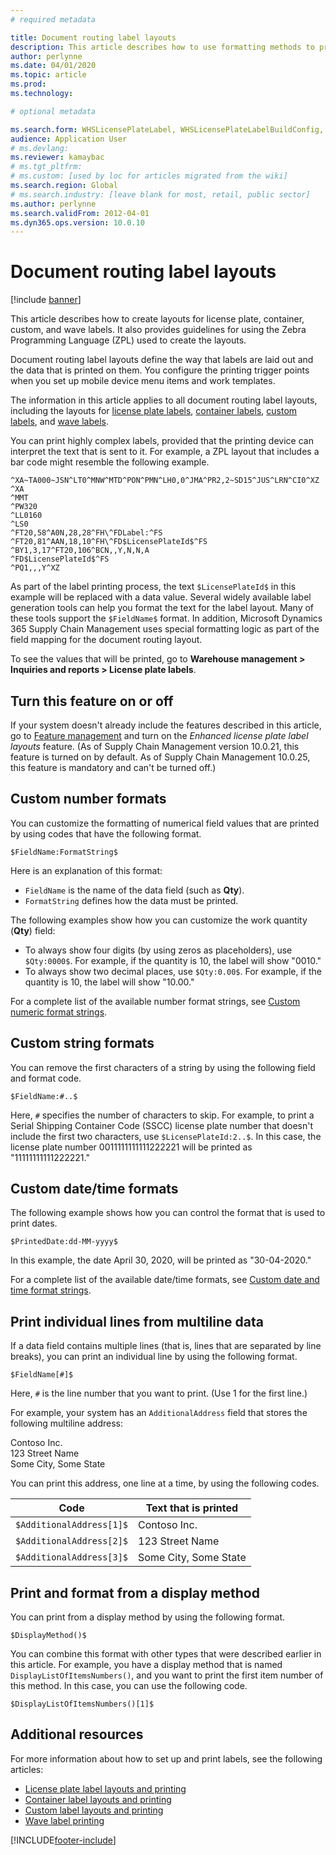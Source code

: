 ```yaml
---
# required metadata

title: Document routing label layouts
description: This article describes how to use formatting methods to print values on labels.
author: perlynne
ms.date: 04/01/2020
ms.topic: article
ms.prod: 
ms.technology: 

# optional metadata

ms.search.form: WHSLicensePlateLabel, WHSLicensePlateLabelBuildConfig, WHSLicensePlateLabel, WHSDocumentRoutingLayout
audience: Application User
# ms.devlang: 
ms.reviewer: kamaybac
# ms.tgt_pltfrm: 
# ms.custom: [used by loc for articles migrated from the wiki]
ms.search.region: Global
# ms.search.industry: [leave blank for most, retail, public sector]
ms.author: perlynne
ms.search.validFrom: 2012-04-01
ms.dyn365.ops.version: 10.0.10
---
```


# Document routing label layouts

[!include [banner](../includes/banner.md)]

This article describes how to create layouts for license plate, container, custom, and wave labels. It also provides guidelines for using the Zebra Programming Language (ZPL) used to create the layouts.

Document routing label layouts define the way that labels are laid out and the data that is printed on them. You configure the printing trigger points when you set up mobile device menu items and work templates.

The information in this article applies to all document routing label layouts, including the layouts for [license plate labels](print-license-plate-labels-using-label-layouts.md), [container labels](print-container-labels.md), [custom labels](custom-label-layouts-and-printing.md), and [wave labels](configure-wave-label-printing.md).

You can print highly complex labels, provided that the printing device can interpret the text that is sent to it. For example, a ZPL layout that includes a bar code might resemble the following example.

``` ZPL
^XA~TA000~JSN^LT0^MNW^MTD^PON^PMN^LH0,0^JMA^PR2,2~SD15^JUS^LRN^CI0^XZ
^XA
^MMT
^PW320
^LL0160
^LS0
^FT20,58^A0N,28,28^FH\^FDLabel:^FS
^FT20,81^AAN,18,10^FH\^FD$LicensePlateId$^FS
^BY1,3,17^FT20,106^BCN,,Y,N,N,A
^FD$LicensePlateId$^FS
^PQ1,,,Y^XZ
```

As part of the label printing process, the text `$LicensePlateId$` in this example will be replaced with a data value. Several widely available label generation tools can help you format the text for the label layout. Many of these tools support the `$FieldName$` format. In addition, Microsoft Dynamics 365 Supply Chain Management uses special formatting logic as part of the field mapping for the document routing layout.

To see the values that will be printed, go to **Warehouse management \> Inquiries and reports \> License plate labels**.

## Turn this feature on or off

If your system doesn't already include the features described in this article, go to [Feature management](../../fin-ops-core/fin-ops/get-started/feature-management/feature-management-overview.md) and turn on the *Enhanced license plate label layouts* feature. (As of Supply Chain Management version 10.0.21, this feature is turned on by default. As of Supply Chain Management 10.0.25, this feature is mandatory and can't be turned off.)

## Custom number formats

You can customize the formatting of numerical field values that are printed by using codes that have the following format.

``` ZPL
$FieldName:FormatString$
```

Here is an explanation of this format:

- `FieldName` is the name of the data field (such as **Qty**).
- `FormatString` defines how the data must be printed.

The following examples show how you can customize the work quantity (**Qty**) field:

- To always show four digits (by using zeros as placeholders), use `$Qty:0000$`. For example, if the quantity is 10, the label will show "0010."
- To always show two decimal places, use `$Qty:0.00$`. For example, if the quantity is 10, the label will show "10.00."

For a complete list of the available number format strings, see [Custom numeric format strings](/dotnet/standard/base-types/custom-numeric-format-strings).

## Custom string formats

You can remove the first characters of a string by using the following field and format code.

``` ZPL
$FieldName:#..$
```

Here, `#` specifies the number of characters to skip. For example, to print a Serial Shipping Container Code (SSCC) license plate number that doesn't include the first two characters, use `$LicensePlateId:2..$`. In this case, the license plate number 0011111111111222221 will be printed as "11111111111222221."

## Custom date/time formats

The following example shows how you can control the format that is used to print dates.

``` ZPL
$PrintedDate:dd-MM-yyyy$
```

In this example, the date April 30, 2020, will be printed as "30-04-2020."

For a complete list of the available date/time formats, see [Custom date and time format strings](/dotnet/standard/base-types/custom-date-and-time-format-strings).

## Print individual lines from multiline data

If a data field contains multiple lines (that is, lines that are separated by line breaks), you can print an individual line by using the following format.

``` ZPL
$FieldName[#]$
```

Here, `#` is the line number that you want to print. (Use 1 for the first line.)

For example, your system has an `AdditionalAddress` field that stores the following multiline address:

Contoso Inc.  
123 Street Name  
Some City, Some State

You can print this address, one line at a time, by using the following codes.

| Code | Text that is printed |
|---|---|
| `$AdditionalAddress[1]$` | Contoso Inc. |
| `$AdditionalAddress[2]$` | 123 Street Name |
| `$AdditionalAddress[3]$` | Some City, Some State |

## Print and format from a display method

You can print from a display method by using the following format.

``` ZPL
$DisplayMethod()$
```

You can combine this format with other types that were described earlier in this article. For example, you have a display method that is named `DisplayListOfItemsNumbers()`, and you want to print the first item number of this method. In this case, you can use the following code.

``` ZPL
$DisplayListOfItemsNumbers()[1]$
```

## Additional resources

For more information about how to set up and print labels, see the following articles:

- [License plate label layouts and printing](print-license-plate-labels-using-label-layouts.md)
- [Container label layouts and printing](print-container-labels.md)
- [Custom label layouts and printing](custom-label-layouts-and-printing.md)
- [Wave label printing](configure-wave-label-printing.md)

[!INCLUDE[footer-include](../../includes/footer-banner.md)]
